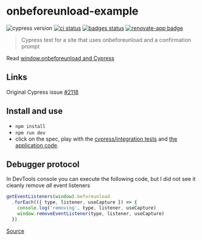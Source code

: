 # onbeforeunload-example
![cypress version](https://img.shields.io/badge/cypress-7.7.0-brightgreen) [![ci status][ci image]][ci url] [![badges status][badges image]][badges url] [![renovate-app badge][renovate-badge]][renovate-app]
> Cypress test for a site that uses onbeforeunload and a confirmation prompt

Read [window.onbeforeunload and Cypress](https://glebbahmutov.com/blog/onbeforeunload/)

## Links

Original Cypress issue [#2118](https://github.com/cypress-io/cypress/issues/2118)

## Install and use

- `npm install`
- `npm run dev`
- click on the spec, play with the [cypress/integration tests](cypress/integration) and [the application code](./public).

## Debugger protocol

In DevTools console you can execute the following code, but I did not see it cleanly remove _all_ event listeners

```js
getEventListeners(window).beforeunload
  .forEach(({ type, listener, useCapture }) => {
    console.log('removing', type, listener, useCapture)
    window.removeEventListener(type, listener, useCapture)
  })
```

[Source](https://twitter.com/AndyDavies/status/1359167670873190405)

[ci image]: https://github.com/bahmutov/onbeforeunload-example/workflows/ci/badge.svg?branch=main
[ci url]: https://github.com/bahmutov/onbeforeunload-example/actions
[badges image]: https://github.com/bahmutov/onbeforeunload-example/workflows/badges/badge.svg?branch=main
[badges url]: https://github.com/bahmutov/onbeforeunload-example/actions
[renovate-badge]: https://img.shields.io/badge/renovate-app-blue.svg
[renovate-app]: https://renovateapp.com/
